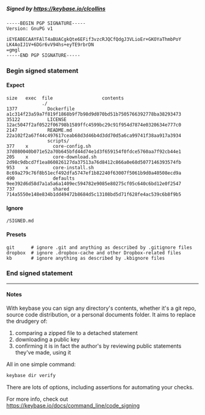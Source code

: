 ##### Signed by https://keybase.io/clcollins
```
-----BEGIN PGP SIGNATURE-----
Version: GnuPG v1

iEYEABECAAYFAlT4aBUACgkQte6EFif3vzcRJQCfQdgJ3VLioEr+GKOYaThmbPoY
LK4AoIJ1V+6DGr6vV94hs+eyTE9rbrDN
=gmgl
-----END PGP SIGNATURE-----

```

<!-- END SIGNATURES -->

### Begin signed statement 

#### Expect

```
size   exec  file                  contents                                                        
             ./                                                                                    
1377           Dockerfile          a1c314f23a59a7f819f1868b9f7b98d9d070bd51b7505766392778ba38293473
35122          LICENSE             12ac5047f2af0522f06798b1589ffc4599bc29c91f954d7874e0320634e777c0
2147           README.md           22a102f2a67f44c497617ceab68d3d46b4d3dd70d5a6ca99741f38aa917a3934
               scripts/                                                                            
377    x         core-config.sh    37d080040b071e52a70b645bfd44d74e1d3f659154f0fdce5760aa7f92cb44e1
205    x         core-download.sh  2d98c9dbcd7f1ea860826127da37513a76d8412c866a0e68d5077146393574fb
953    x         core-install.sh   8c69a279c76f8b51ecf492dfa5747ef1b82240f63007f5061b9d0a40508ecd9a
490              defaults          9ee392d6d58d7a1a5a6a1409ec594782e9085e80275cf05c640c6bd12e0f2547
737              shared            714a5550e148e834b1dd49472b8684d5c13108bd5d71f628fe4ac539c6b8f9b5
```

#### Ignore

```
/SIGNED.md
```

#### Presets

```
git      # ignore .git and anything as described by .gitignore files
dropbox  # ignore .dropbox-cache and other Dropbox-related files    
kb       # ignore anything as described by .kbignore files          
```

<!-- summarize version = 0.0.9 -->

### End signed statement

<hr>

#### Notes

With keybase you can sign any directory's contents, whether it's a git repo,
source code distribution, or a personal documents folder. It aims to replace the drudgery of:

  1. comparing a zipped file to a detached statement
  2. downloading a public key
  3. confirming it is in fact the author's by reviewing public statements they've made, using it

All in one simple command:

```bash
keybase dir verify
```

There are lots of options, including assertions for automating your checks.

For more info, check out https://keybase.io/docs/command_line/code_signing